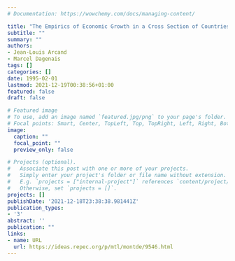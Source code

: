 ```yaml
---
# Documentation: https://wowchemy.com/docs/managing-content/

title: "The Empirics of Economic Growth in a Cross Section of Countries: Do Errors in Variables Really Not Matter?"
subtitle: ""
summary: ""
authors: 
- Jean-Louis Arcand
- Marcel Dagenais
tags: []
categories: []
date: 1995-02-01
lastmod: 2021-12-19T00:38:56+01:00
featured: false
draft: false

# Featured image
# To use, add an image named `featured.jpg/png` to your page's folder.
# Focal points: Smart, Center, TopLeft, Top, TopRight, Left, Right, BottomLeft, Bottom, BottomRight.
image:
  caption: ""
  focal_point: ""
  preview_only: false

# Projects (optional).
#   Associate this post with one or more of your projects.
#   Simply enter your project's folder or file name without extension.
#   E.g. `projects = ["internal-project"]` references `content/project/deep-learning/index.md`.
#   Otherwise, set `projects = []`.
projects: []
publishDate: '2021-12-18T23:38:38.981441Z'
publication_types:
- '3'
abstract: ''
publication: ""
links:
- name: URL
  url: https://ideas.repec.org/p/mtl/montde/9546.html
---
```

